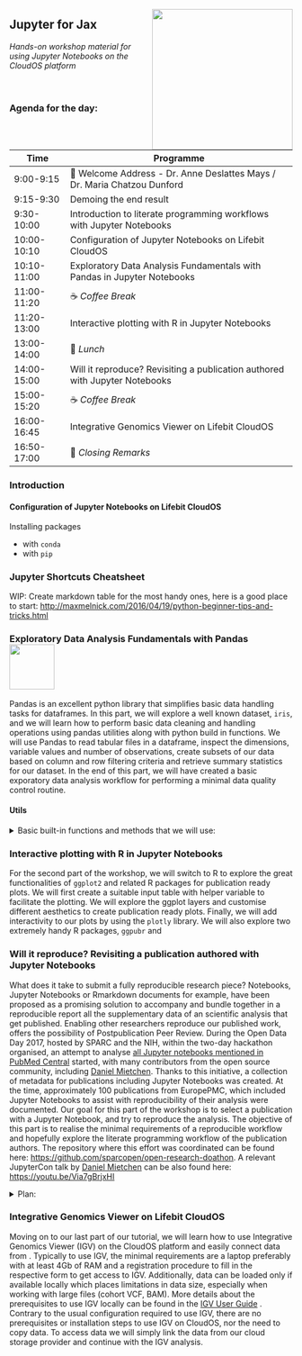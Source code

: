 <p align="center">
  <img src="https://static.wixstatic.com/media/b34882_b300f090387248599125482b6750206c.jpg"  width="250" align="right" >
</p>

## Jupyter for Jax
*Hands-on workshop material for using Jupyter Notebooks on the CloudOS platform*
<br/><br/><br/>


### Agenda for the day:

| Time        | Programme       |
| ----------- | --------------------------------------------------------------------------- |
| 9:00-9:15   | :wave: Welcome Address - Dr. Anne Deslattes Mays / Dr. Maria Chatzou Dunford       |
| 9:15-9:30   | Demoing the end result                                                      |
| 9:30-10:00  | Introduction to literate programming workflows with Jupyter Notebooks       |
| 10:00-10:10 | Configuration of Jupyter Notebooks on Lifebit CloudOS                       |
| 10:10-11:00 | Exploratory Data Analysis Fundamentals with Pandas in Jupyter Notebooks     |
| 11:00-11:20 | :coffee: _Coffee Break_                                                              |
| 11:20-13:00 | Interactive plotting with R in Jupyter Notebooks                            |
| 13:00-14:00 | :bento: _Lunch_                                                                     |
| 14:00-15:00 | Will it reproduce? Revisiting a publication authored with Jupyter Notebooks |
| 15:00-15:20 | :coffee: _Coffee Break_                                                              |
| 16:00-16:45 | Integrative Genomics Viewer on Lifebit CloudOS                              |
| 16:50-17:00 | :wave: _Closing Remarks_                                                           |



### Introduction

#### Configuration of Jupyter Notebooks on Lifebit CloudOS

Installing packages
- with `conda`
- with `pip`


### Jupyter Shortcuts Cheatsheet

WIP: Create markdown table for the most handy ones, here is a good place to start: http://maxmelnick.com/2016/04/19/python-beginner-tips-and-tricks.html


### Exploratory Data Analysis Fundamentals with Pandas   <img src="https://pythonawesome.com/content/images/2018/05/pandas-logo.png"  width="80" align="center" >

Pandas is an excellent python library that simplifies basic data handling tasks for dataframes. In this part, we will explore a well known dataset, `iris`, and we will learn how to perform basic data cleaning and handling operations using pandas utilities along with python build in functions. We will use Pandas to read tabular files in a dataframe, inspect the dimensions, variable values and number of observations, create subsets of our data based on column and row filtering criteria and retrieve summary statistics for our dataset. In the end of this part, we will have created a basic exporatory data analysis workflow for performing a minimal data quality control routine.


#### Utils



<details>
<summary>
Basic built-in functions and methods that we will use:
</summary>

- `.type()`
- `.describe()`
- `.shape()`
- `.DataFrame()`

</details>



### Interactive plotting with R in Jupyter Notebooks

For the second part of the workshop, we will switch to R to explore the great functionalities of `ggplot2` and related R packages for publication ready plots. We will first create a suitable input table with helper variable to facilitate the plotting. We will explore the ggplot layers and customise different aesthetics to  create publication ready plots. Finally, we will add interactivity to our plots by using the `plotly` library. We will also explore two extremely handy R packages, `ggpubr` and 



### Will it reproduce? Revisiting a publication authored with Jupyter Notebooks

What does it take to submit a fully reproducible research piece? Notebooks, Jupyter Notebooks or Rmarkdown documents for example, have been proposed as a promising solution to accompany and bundle together in a reproducible report all the supplementary data of an scientific analysis that get published. Enabling other researchers reproduce our published work, offers the possibility of Postpublication Peer Review. During the Open Data Day 2017, hosted by SPARC and the NIH, within the two-day hackathon organised, an attempt to analyse [all Jupyter notebooks mentioned in PubMed Central](https://github.com/sparcopen/open-research-doathon/issues/25) started, with many contributors from the open source community, including [Daniel Mietchen](https://github.com/Daniel-Mietchen). Thanks to this initiative, a collection of metadata for publications including Jupyter Notebooks was created. At the time, approximately 100 publications from EuropePMC, which included Jupyter Notebooks to assist with reproducibility of their analysis were documented. Our goal for this part of the workshop is to select a publication with a Jupyter Notebook, and try to reproduce the analysis. The objective of this part is to realise the minimal requirements of a reproducible workflow and hopefully explore the literate programming workflow of the publication authors. The repository where this effort was coordinated can be found here: https://github.com/sparcopen/open-research-doathon. A relevant JupyterCon talk by [Daniel Mietchen](https://github.com/Daniel-Mietchen) can be also found here: https://youtu.be/Via7gBrjxHI


<details>
<summary>
Plan:
</summary>

- Find the repository of the publication with the accomodating Jupyter Notebook
- Go to our CloudOS Jupyter Notebook session and `git clone` the repository
- Launch the `.ipynb` file and start exploring
- Troubleshoot as needed and note difficulties in reproducing the analysis
- Make an issue and file the problems we have noticed

</details>

### Integrative Genomics Viewer on Lifebit CloudOS  

Moving on to our last part of our tutorial, we will learn how to use Integrative Genomics Viewer (IGV) on the CloudOS platform and easily connect data from . Typically to use IGV, the minimal requirements are a laptop preferably with at least 4Gb of RAM and a registration procedure to fill in the respective form to get access to IGV. Additionally, data can be loaded only if available locally which places limitations in data size, especially when working with large files (cohort VCF, BAM). More details about the prerequisites to use IGV locally can be found in the [IGV User Guide](http://www.broadinstitute.org/software/igv/UserGuide) .  Contrary to the usual configuration required to use IGV, there are no prerequisites or installation steps to use IGV on CloudOS, nor the need to copy data. To access data we will simply link the data from our cloud storage provider and continue with the IGV analysis.

